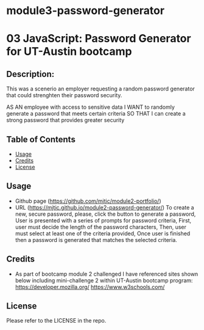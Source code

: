 # module3-password-generator
# 03 JavaScript: Password Generator for UT-Austin bootcamp


## Description:
This was a scenerio an employer requesting a random password generator that could strenghten their password security.

AS AN employee with access to sensitive data
I WANT to randomly generate a password that meets certain criteria
SO THAT I can create a strong password that provides greater security


## Table of Contents

- [Usage](#usage)
- [Credits](#credits)
- [License](#license)


## Usage
- Github page (https://github.com/mjtic/module2-portfolio/)
- URL (https://mjtic.github.io/module2-password-generator/)
To create a new, secure password,
please, click the button to generate a password,
User is presented with a series of prompts for password criteria,
First, user must decide the length of the password characters,
Then, user must select at least one of the criteria provided,
Once user is finished then a password is generated that matches the selected criteria.

## Credits
- As part of bootcamp module 2 challenged I have referenced sites shown below including mini-challenge 2 within UT-Austin bootcamp program:
https://developer.mozilla.org/
https://www.w3schools.com/

## License
Please refer to the LICENSE in the repo.
